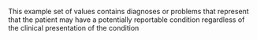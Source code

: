 This example set of values contains diagnoses or problems that represent that the patient may have a potentially reportable condition regardless of the clinical presentation of the condition